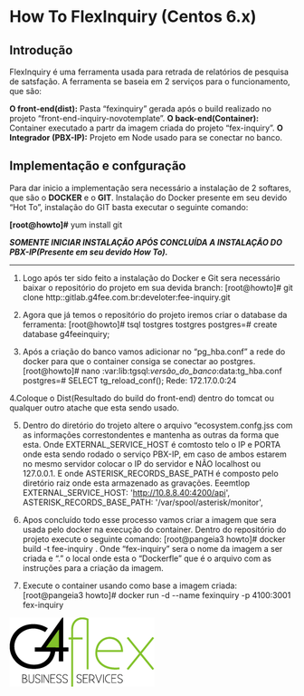 <!-- TITLE: Primeira Página -->
<!-- SUBTITLE: Teste rápido de funcionamento para apresentação -->

# How To FlexInquiry (Centos 6.x)
## Introdução
FlexInquiry é uma ferramenta usada para retrada de relatórios de pesquisa de satsfação. A ferramenta se baseia em 2 serviços para o funcionamento, que são:

**O front-end(dist):** Pasta “fexinquiry” gerada após o build realizado no projeto “front-end-inquiry-novotemplate”.
**O back-end(Container):** Container executado a partr da imagem criada do projeto “fex-inquiry”.
**O Integrador (PBX-IP):** Projeto em Node usado para se conectar no banco.

## Implementação e confguração
Para dar inicio a implementação sera necessário a instalação de 2 softares, que são o **DOCKER** e o
**GIT**. Instalação do Docker presente em seu devido “Hot To”, instalação do GIT basta executar o seguinte
comando:

**[root@howto]#** yum install git

***SOMENTE INICIAR INSTALAÇÃO APÓS CONCLUÍDA A INSTALAÇÃO DO PBX-IP(Presente em seu devido How To).***

-----

1. Logo após ter sido feito a instalação do Docker e Git sera necessário baixar o repositório do projeto em sua devida branch:
	[root@howto]# git clone http::gitlab.g4fee.com.br:develoter:fee-inquiry.git

2. Agora que já temos o repositório do projeto iremos criar o database da ferramenta:
[root@howto]# tsql tostgres tostgres
postgres=# create database g4feeinquiry;

3. Após a criação do banco vamos adicionar no “pg_hba.conf” a rede do docker para que o container consiga se conectar ao postgres.
[root@howto]# nano :var:lib:tgsql:*versão_do_banco*:data:tg_hba.conf
postgres=# SELECT tg_reload_conf();
Rede: 172.17.0.0:24

4.Coloque o Dist(Resultado do build do front-end) dentro do tomcat ou qualquer outro atache que esta sendo usado.

5. Dentro do diretório do trojeto altere o arquivo “ecosystem.confg.jss com as informações correstondentes e mantenha as outras da forma que esta.
Onde EXTERNAL_SERVICE_HOST é comtosto telo o IP e PORTA onde esta sendo rodado o serviço PBX-IP,
em caso de ambos estarem no mesmo servidor colocar o IP do servidor e NÃO localhost ou 127.0.0.1.
E onde ASTERISK_RECORDS_BASE_PATH é composto pelo diretório raiz onde esta armazenado as
gravações.
Eeemtlop
EXTERNAL_SERVICE_HOST: 'http://10.8.8.40:4200/api',
ASTERISK_RECORDS_BASE_PATH: '/var/spool/asterisk/monitor',

6. Apos concluído todo esse processo vamos criar a imagem que sera usada pelo docker na execução do
container. Dentro do repositório do projeto execute o seguinte comando:
[root@pangeia3 howto]# docker build -t fee-inquiry .
Onde “fex-inquiry” sera o nome da imagem a ser criada e “.” o local onde esta o “Dockerfle” que é o
arquivo com as instruções para a criação da imagem.

7. Execute o container usando como base a imagem criada:
[root@pangeia3 howto]# docker run -d --name fexinquiry -p 4100:3001 fex-inquiry

![Logog 4](/uploads/logog-4.png "Logog 4")